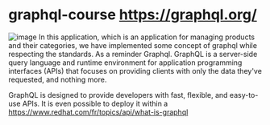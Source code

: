# graphql-course https://graphql.org/
![image](https://github.com/abdoulkarim20/graphql-course/assets/85187164/3f8d086c-f2ce-4909-bdc2-59d73f89221b)
In this application, which is an application for managing products and their categories, we have implemented some concept of graphql while respecting the standards. As a reminder Graphql.
GraphQL is a server-side query language and runtime environment for application programming interfaces (APIs) that focuses on providing clients with only the data they've requested, and nothing more.

GraphQL is designed to provide developers with fast, flexible, and easy-to-use APIs. It is even possible to deploy it within a
https://www.redhat.com/fr/topics/api/what-is-graphql
